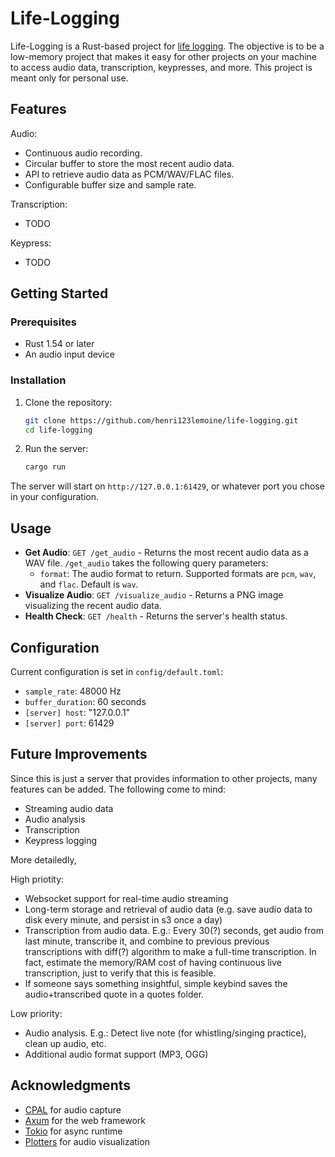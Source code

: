 # Life-Logging

Life-Logging is a Rust-based project for [life logging](https://en.wikipedia.org/wiki/Lifelog). The objective is to be a low-memory project that makes it easy for other projects on your machine to access audio data, transcription, keypresses, and more. This project is meant only for personal use.

## Features

Audio:

- Continuous audio recording.
- Circular buffer to store the most recent audio data.
- API to retrieve audio data as PCM/WAV/FLAC files.
- Configurable buffer size and sample rate.

Transcription:

- TODO

Keypress:

- TODO

## Getting Started

### Prerequisites

- Rust 1.54 or later
- An audio input device

### Installation

1. Clone the repository:
   ```bash
   git clone https://github.com/henri123lemoine/life-logging.git
   cd life-logging
   ```

2. Run the server:
   ```bash
   cargo run
   ```

The server will start on `http://127.0.0.1:61429`, or whatever port you chose in your configuration.

## Usage

- **Get Audio**: `GET /get_audio` - Returns the most recent audio data as a WAV file. `/get_audio` takes the following query parameters:
  - `format`: The audio format to return. Supported formats are `pcm`, `wav`, and `flac`. Default is `wav`.
  <!-- - `duration`: The duration of audio to return in seconds. Default is 10 seconds. -->
- **Visualize Audio**: `GET /visualize_audio` - Returns a PNG image visualizing the recent audio data.
- **Health Check**: `GET /health` - Returns the server's health status.

## Configuration

Current configuration is set in `config/default.toml`:

- `sample_rate`: 48000 Hz
- `buffer_duration`: 60 seconds
- `[server] host`: "127.0.0.1"
- `[server] port`: 61429

## Future Improvements

Since this is just a server that provides information to other projects, many features can be added. The following come to mind:

- Streaming audio data
- Audio analysis
- Transcription
- Keypress logging

More detailedly,

High priotity:

- Websocket support for real-time audio streaming
- Long-term storage and retrieval of audio data (e.g. save audio data to disk every minute, and persist in s3 once a day)
- Transcription from audio data. E.g.: Every 30(?) seconds, get audio from last minute, transcribe it, and combine to previous previous transcriptions with diff(?) algorithm to make a full-time transcription. In fact, estimate the memory/RAM cost of having continuous live transcription, just to verify that this is feasible.
- If someone says something insightful, simple keybind saves the audio+transcribed quote in a quotes folder.

Low priority:

- Audio analysis. E.g.: Detect live note (for whistling/singing practice), clean up audio, etc.
- Additional audio format support (MP3, OGG)

## Acknowledgments

- [CPAL](https://github.com/RustAudio/cpal) for audio capture
- [Axum](https://github.com/tokio-rs/axum) for the web framework
- [Tokio](https://github.com/tokio-rs/tokio) for async runtime
- [Plotters](https://github.com/plotters-rs/plotters) for audio visualization
